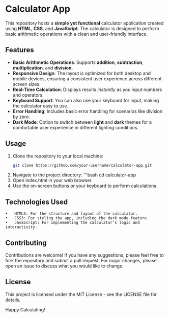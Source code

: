 # **Calculator App**

This repository hosts a **simple yet functional** calculator application created using **HTML**, **CSS**, and **JavaScript**. The calculator is designed to perform basic arithmetic operations with a clean and user-friendly interface.

## **Features**

- **Basic Arithmetic Operations**: Supports **addition**, **subtraction**, **multiplication**, and **division**.
- **Responsive Design**: The layout is optimized for both desktop and mobile devices, ensuring a consistent user experience across different screen sizes.
- **Real-Time Calculation**: Displays results _instantly_ as you input numbers and operators.
- **Keyboard Support**: You can also use your keyboard for input, making the calculator easy to use.
- **Error Handling**: Includes basic error handling for scenarios like division by zero.
- **Dark Mode**: Option to switch between **light** and **dark** themes for a comfortable user experience in different lighting conditions.

## **Usage**

1. Clone the repository to your local machine:
   ```bash
   git clone https://github.com/your-username/calculator-app.git
2. Navigate to the project directory:
   '''bash
      cd calculator-app
3. Open index.html in your web browser.
4. Use the on-screen buttons or your keyboard to perform calculations.

## **Technologies Used**

	•	HTML5: For the structure and layout of the calculator.
	•	CSS3: For styling the app, including the dark mode feature.
	•	JavaScript: For implementing the calculator’s logic and interactivity.

## Contributing

Contributions are welcome! If you have any suggestions, please feel free to fork the repository and submit a pull request. For major changes, please open an issue to discuss what you would like to change.

## License

This project is licensed under the MIT License - see the LICENSE file for details.

Happy Calculating!
